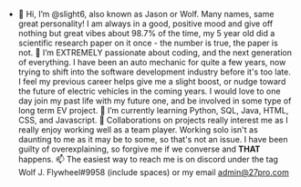 - 👋 Hi, I’m @slight6, also known as Jason or Wolf. Many names, same great personality! I am always in a good, positive mood and give off nothing but great vibes about 98.7% of the time, my 5 year old did a scientific research paper on it once - the number is true, the paper is not. 👀 I’m EXTREMELY passionate about coding, and the next generation of everything. I have been an auto mechanic for quite a few years, now trying to shift into the software development industry before it's too late. I feel my previous career helps give me a slight boost, or nudge toward the future of electric vehicles in the coming years. I would love to one day join my past life with my future one, and be involved in some type of long term EV project. 🌱 I’m currently learning Python, SQL, Java, HTML, CSS, and Javascript. 💞️ Collaborations on projects really interest me as I really enjoy working well as a team player. Working solo isn't as daunting to me as it may be to some, so that's not an issue. I have been guilty of overexplaining, so forgive me if we converse and **THAT** happens. 📫 The easiest way to reach me is on discord under the tag Wolf J. Flywheel#9958 (include spaces) or my email admin@27pro.com


